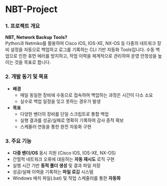 # NBT-Project

### 1. 프로젝트 개요

**NBT, Network Backup Tools?**</br>
Python과 Netmiko를 활용하여 Cisco IOS, IOS-XE, NX-OS 등 다종의 네트워크 장비 설정을 자동으로 백업하고 로그를 기록하는 CLI 기반 자동화 Tools입니다. 
수동 백업으로 인한 휴먼 에러를 방지하고, 작업 이력을 체계적으로 관리하여 운영 안정성을 높이는 것을 목표로 합니다. 

### 2. 개발 동기 및 목표

- **배경**
    - 매일 동일한 장비에 수동으로 접속하여 백업하는 과정은 시간이 다소 소요
    - 실수로 백업 일정을 잊고 못하는 경우가 발생
- **목표**
    - 다양한 벤더의 장비를 단일 스크립트로 통합 백업
    - 실행 결과를 성공/실패로 명확히 기록하여 감사 증적 확보
    - 스케줄러 연동을 통한 완전 자동화 구현

### 3. 주요 기능

- **다중 벤더/OS** 동시 지원 (Cisco IOS, IOS-XE, NX-OS)
- 간헐적 네트워크 오류에 대응하는 **자동 재시도** 로직 구현
- 실행 시간 기반 **동적 폴더 생성** 및 결과 파일 저장
- 성공/실패 이력을 기록하는 **파일 로깅** 시스템
- Windows 배치 파일(.bat) 및 작업 스케줄러를 통한 **자동화**
